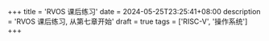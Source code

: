 +++
title = 'RVOS 课后练习'
date = 2024-05-25T23:25:41+08:00
description = 'RVOS 课后练习, 从第七章开始'
draft = true
tags = ['RISC-V', '操作系统']
+++

